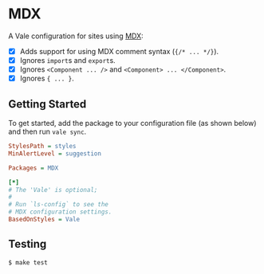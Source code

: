 # MDX

A Vale configuration for sites using [MDX][1]:

- [x] Adds support for using MDX comment syntax (`{/* ... */}`).
- [x] Ignores `import`s and `export`s.
- [x] Ignores `<Component ... />` and `<Component> ... </Component>`.
- [x] Ignores `{ ... }`.

## Getting Started

To get started, add the package to your configuration file (as shown below) and then run `vale sync`.

```ini
StylesPath = styles
MinAlertLevel = suggestion

Packages = MDX

[*]
# The 'Vale' is optional;
#
# Run `ls-config` to see the
# MDX configuration settings.
BasedOnStyles = Vale
```

## Testing

```
$ make test
```

[1]: https://mdxjs.com
